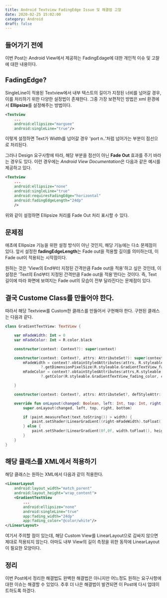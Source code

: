 ```yaml
---
title: Android Textview FadingEdge Issue 및 해결법 고찰
date: 2020-02-25 15:02:00
category: Android
draft: false
---
```


## 들어가기 전에

이번 Post는 Android View에서 제공하는 FadingEdage에 대한 개인적 이슈 및 고찰에 대한 내용이다.

## FadingEdge?

SingleLine이 적용된 Textview에서 내부 텍스트의 길이가 지정된 너비를 넘어갈 경우, 이를 처리하기 위한 다양한 설정법이 존재한다. 그중 가장 보편적인 방법은 xml 환경에서 **Ellipsize**를 설정해주는 방법이다.

```xml
<Textview
    ...
    android:ellipsize="marguee"
    android:singleLine="true"/>
```

이렇게 설정하면 Text가 Width를 넘어갈 경우 'port n..'처럼 넘어가는 부분이 점선으로 처리된다.

그러나 Design 요구사항에 따라, 해당 부분을 점선이 아닌 **Fade Out** 효과를 주기 바라는 경우도 있다. 이런 경우에는 *Android View Documentation*은 다음과 같은 예시를 제공하고 있다.

```xml
<Textview
    ...
    android:ellipsize="none"
    android:singleLine="true"
    android:requiresFadingEdge="horizontal"
    android:fadingEdgeLength="24dp"
    />
```

위와 같이 설정하면 Ellipsize 처리를 Fade Out 처리 표시할 수 있다.

## 문제점

애초에 Ellipsize 기능을 위한 설정 방식이 아닌 것인지, 해당 기능에는 다소 문제점이 있다. 앞서 설정한 **fadingEdgeLength**는 Fade out을 적용할 길이를 의미하는데, 이 Fade out이 적용되는 시작점이다.

원하는 것은 'View의 End부터 지정된 간격만큼 Fade out을 적용'하고 싶은 것인데, 이 설정은 'Text의 End부터 지정된 간격만큼 Fade out을 적용'한다는 것이다. 즉, Text 길이에 따라 화면에 보여지는 Fade out의 모습이 전부 달라진다는 문제점이 있다.

## 결국 Custome Class를 만들어야 한다.

따라서 해당 Textview를 Custom한 클래스를 만들어서 구현해야 한다. 구현된 클래스는 다음과 같다.

```kotlin
class GradientTextView: TextView {

    var mFadeWidth: Int = 0
    var mFadeColor: Int = R.color.black

    constructor(context: Context?): super(context)

    constructor(context: Context?, attrs: AttributeSet?): super(context, attrs){
        mFadeWidth = context?.obtainStyledAttributes(attrs, R.styleable.GradientTextView)
                ?.getDimensionPixelSize(R.styleable.GradientTextView_fading_width, 0)!!
        mFadeColor = context?.obtainStyledAttributes(attrs,R.styleable.GradientTextView)
                ?.getColor(R.styleable.GradientTextView_fading_color, currentTextColor)!!

    }

    constructor(context: Context?, attrs: AttributeSet?, defStyleAttr: Int): super(context, attrs, defStyleAttr)

    override fun onLayout(changed: Boolean, left: Int, top: Int, right: Int, bottom: Int) {
        super.onLayout(changed, left, top, right, bottom)

        if (paint.measureText(text.toString()) > width) {
            paint.setShader(LinearGradient((right-mFadeWidth).toFloat(),top.toFloat(), right.toFloat(), top.toFloat(), currentTextColor, mFadeColor, Shader.TileMode.CLAMP))
        } else {
            paint.setShader(LinearGradient(0f,0f, width.toFloat(), height.toFloat(), currentTextColor, currentTextColor, Shader.TileMode.CLAMP))
        }
    }
}
```

## 해당 클래스를 XML에서 적용하기

해당 클래스는 원하는 XML에서 다음과 같이 적용한다.

```xml
<LinearLayout
    android:layout_width="match_parent"
    android:layout_height="wrap_content">
    <GradientTextView
        ...
        android:ellipsize="none"
        android:singleLine="true"
        app:fading_width="24dp"
        app:fading_color="@color/white"/>
</LinearLayout>
```

여기서 주의할 점이 있는데, 해당 Custom View를 LinearLayout으로 감싸지 않으면 제대로 적용되지 않는다. 아마도 내부 View의 길이 측정을 위한 동작에 LinearLayout이 필요한 모양이다.

## 정리

이번 Post에서 정리한 해결법도 완벽한 해결법은 아니지만 어느정도 원하는 요구사항에 대한 이슈는 해결할 수 있었다. 추후 더 나은 해결법이 발견되면 이 Post에 다시 업데이트하도록 하겠다.
